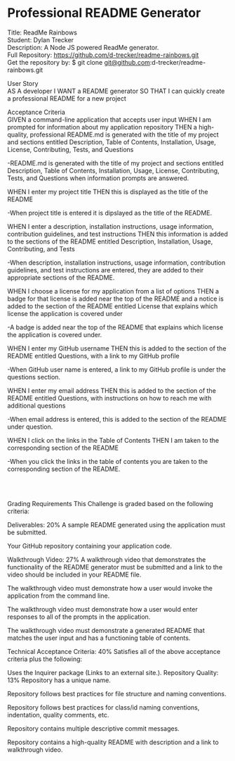 # Professional README Generator

Title: ReadMe Rainbows</br>
Student: Dylan Trecker</br>
Description: A Node JS powered ReadMe generator.</br>
Full Repository: https://github.com/d-trecker/readme-rainbows.git</br>
Get the repository by: $ git clone git@github.com:d-trecker/readme-rainbows.git </br>

User Story </br>
AS A developer
I WANT a README generator
SO THAT I can quickly create a professional README for a new project


Acceptance Criteria </br>
GIVEN a command-line application that accepts user input
WHEN I am prompted for information about my application repository
THEN a high-quality, professional README.md is generated with the title of my project and sections entitled Description, Table of Contents, Installation, Usage, License, Contributing, Tests, and Questions

-README.md is generated with the title of my project and sections entitled Description, Table of Contents, Installation, Usage, License, Contributing, Tests, and Questions when information prompts are answered. 

WHEN I enter my project title
THEN this is displayed as the title of the README

-When project title is entered it is dipslayed as the title of the README. 

WHEN I enter a description, installation instructions, usage information, contribution guidelines, and test instructions
THEN this information is added to the sections of the README entitled Description, Installation, Usage, Contributing, and Tests

-When description, installation instructions, usage information, contribution guidelines, and test instructions are entered, they are added to their appropriate sections of the README. 

WHEN I choose a license for my application from a list of options
THEN a badge for that license is added near the top of the README and a notice is added to the section of the README entitled License that explains which license the application is covered under

-A badge is added near the top of the README that explains which license the application is covered under.

WHEN I enter my GitHub username
THEN this is added to the section of the README entitled Questions, with a link to my GitHub profile

-When GitHub user name is entered, a link to my GitHub profile is under the questions section. 

WHEN I enter my email address
THEN this is added to the section of the README entitled Questions, with instructions on how to reach me with additional questions

-When email address is entered, this is added to the section of the README under question.

WHEN I click on the links in the Table of Contents
THEN I am taken to the corresponding section of the README

-When you click the links in the table of contents you are taken to the corresponding section of the README. 

</br>
</br>

Grading Requirements
This Challenge is graded based on the following criteria:

Deliverables: 20%
A sample README generated using the application must be submitted.

Your GitHub repository containing your application code.

Walkthrough Video: 27%
A walkthrough video that demonstrates the functionality of the README generator must be submitted and a link to the video should be included in your README file.

The walkthrough video must demonstrate how a user would invoke the application from the command line.

The walkthrough video must demonstrate how a user would enter responses to all of the prompts in the application.

The walkthrough video must demonstrate a generated README that matches the user input and has a functioning table of contents.

Technical Acceptance Criteria: 40%
Satisfies all of the above acceptance criteria plus the following:

Uses the Inquirer package (Links to an external site.).
Repository Quality: 13%
Repository has a unique name.

Repository follows best practices for file structure and naming conventions.

Repository follows best practices for class/id naming conventions, indentation, quality comments, etc.

Repository contains multiple descriptive commit messages.

Repository contains a high-quality README with description and a link to walkthrough video.

